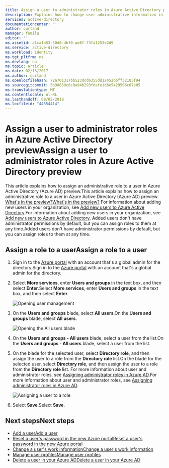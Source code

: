 ```yaml
---
title: Assign a user to administrator roles in Azure Active Directory preview | Microsoft Docs
description: Explains how to change user administrative information in Azure Active Directory
services: active-directory
documentationcenter: ''
author: curtand
manager: femila
editor: ''
ms.assetid: a1ca1a53-50d8-4bf0-ae8f-73fa1253e2d9
ms.service: active-directory
ms.workload: identity
ms.tgt_pltfrm: na
ms.devlang: na
ms.topic: article
ms.date: 02/13/2017
ms.author: curtand
ms.openlocfilehash: 72a701317bb523dcd6355dd12452bbff32105f94
ms.sourcegitcommit: 5b9d839c0c0a94b293fdafe1d6e5429506c07e05
ms.translationtype: MT
ms.contentlocale: nl-NL
ms.lasthandoff: 08/02/2018
ms.locfileid: "44554414"
---
```

# <a name="assign-a-user-to-administrator-roles-in-azure-active-directory-preview"></a><span data-ttu-id="30f2f-103">Assign a user to administrator roles in Azure Active Directory preview</span><span class="sxs-lookup"><span data-stu-id="30f2f-103">Assign a user to administrator roles in Azure Active Directory preview</span></span>
<span data-ttu-id="30f2f-104">This article explains how to assign an administrative role to a user in Azure Active Directory (Azure AD) preview.</span><span class="sxs-lookup"><span data-stu-id="30f2f-104">This article explains how to assign an administrative role to a user in Azure Active Directory (Azure AD) preview.</span></span> [<span data-ttu-id="30f2f-105">What's in the preview?</span><span class="sxs-lookup"><span data-stu-id="30f2f-105">What's in the preview?</span></span>](active-directory-preview-explainer.md) <span data-ttu-id="30f2f-106">For information about adding new users in your organization, see [Add new users to Azure Active Directory](active-directory-users-create-azure-portal.md).</span><span class="sxs-lookup"><span data-stu-id="30f2f-106">For information about adding new users in your organization, see [Add new users to Azure Active Directory](active-directory-users-create-azure-portal.md).</span></span> <span data-ttu-id="30f2f-107">Added users don't have administrator permissions by default, but you can assign roles to them at any time.</span><span class="sxs-lookup"><span data-stu-id="30f2f-107">Added users don't have administrator permissions by default, but you can assign roles to them at any time.</span></span>

## <a name="assign-a-role-to-a-user"></a><span data-ttu-id="30f2f-108">Assign a role to a user</span><span class="sxs-lookup"><span data-stu-id="30f2f-108">Assign a role to a user</span></span>
1. <span data-ttu-id="30f2f-109">Sign in to the [Azure portal](https://portal.azure.com) with an account that's a global admin for the directory.</span><span class="sxs-lookup"><span data-stu-id="30f2f-109">Sign in to the [Azure portal](https://portal.azure.com) with an account that's a global admin for the directory.</span></span>
2. <span data-ttu-id="30f2f-110">Select **More services**, enter **Users and groups** in the text box, and then select **Enter**.</span><span class="sxs-lookup"><span data-stu-id="30f2f-110">Select **More services**, enter **Users and groups** in the text box, and then select **Enter**.</span></span>

   ![Opening user management](https://docstestmedia1.blob.core.windows.net/azure-media/articles/active-directory/media/active-directory-users-assign-role-azure-portal/create-users-user-management.png)
3. <span data-ttu-id="30f2f-112">On the **Users and groups** blade, select **All users**.</span><span class="sxs-lookup"><span data-stu-id="30f2f-112">On the **Users and groups** blade, select **All users**.</span></span>

   ![Opening the All users blade](https://docstestmedia1.blob.core.windows.net/azure-media/articles/active-directory/media/active-directory-users-assign-role-azure-portal/create-users-open-users-blade.png)
4. <span data-ttu-id="30f2f-114">On the **Users and groups - All users** blade, select a user from the list.</span><span class="sxs-lookup"><span data-stu-id="30f2f-114">On the **Users and groups - All users** blade, select a user from the list.</span></span>
5. <span data-ttu-id="30f2f-115">On the blade for the selected user, select **Directory role**, and then assign the user to a role from the **Directory role** list.</span><span class="sxs-lookup"><span data-stu-id="30f2f-115">On the blade for the selected user, select **Directory role**, and then assign the user to a role from the **Directory role** list.</span></span> <span data-ttu-id="30f2f-116">For more information about user and administrator roles, see [Assigning administrator roles in Azure AD](active-directory-assign-admin-roles.md).</span><span class="sxs-lookup"><span data-stu-id="30f2f-116">For more information about user and administrator roles, see [Assigning administrator roles in Azure AD](active-directory-assign-admin-roles.md).</span></span>

      ![Assigning a user to a role](https://docstestmedia1.blob.core.windows.net/azure-media/articles/active-directory/media/active-directory-users-assign-role-azure-portal/create-users-assign-role.png)
6. <span data-ttu-id="30f2f-118">Select **Save**.</span><span class="sxs-lookup"><span data-stu-id="30f2f-118">Select **Save**.</span></span>

## <a name="next-steps"></a><span data-ttu-id="30f2f-119">Next steps</span><span class="sxs-lookup"><span data-stu-id="30f2f-119">Next steps</span></span>
* [<span data-ttu-id="30f2f-120">Add a user</span><span class="sxs-lookup"><span data-stu-id="30f2f-120">Add a user</span></span>](active-directory-users-create-azure-portal.md)
* [<span data-ttu-id="30f2f-121">Reset a user's password in the new Azure portal</span><span class="sxs-lookup"><span data-stu-id="30f2f-121">Reset a user's password in the new Azure portal</span></span>](active-directory-users-reset-password-azure-portal.md)
* [<span data-ttu-id="30f2f-122">Change a user's work information</span><span class="sxs-lookup"><span data-stu-id="30f2f-122">Change a user's work information</span></span>](active-directory-users-work-info-azure-portal.md)
* [<span data-ttu-id="30f2f-123">Manage user profiles</span><span class="sxs-lookup"><span data-stu-id="30f2f-123">Manage user profiles</span></span>](active-directory-users-profile-azure-portal.md)
* [<span data-ttu-id="30f2f-124">Delete a user in your Azure AD</span><span class="sxs-lookup"><span data-stu-id="30f2f-124">Delete a user in your Azure AD</span></span>](active-directory-users-delete-user-azure-portal.md)



